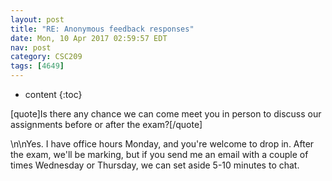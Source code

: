 ```yaml
---
layout: post
title: "RE: Anonymous feedback responses"
date: Mon, 10 Apr 2017 02:59:57 EDT
nav: post
category: CSC209
tags: [4649]
---
```


* content
{:toc}

[quote]Is there any chance we can come meet you in person to discuss our assignments before or after the exam?[/quote]
<!-- more -->
<p>\n\nYes. I have office hours Monday, and you're welcome to drop in. After the exam, we'll be marking, but if you send me an email with a couple of times Wednesday or Thursday, we can set aside 5-10 minutes to chat.</p>
